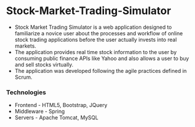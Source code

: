 # Stock-Market-Trading-Simulator

* Stock Market Trading Simulator is a web application designed to familiarize a novice user about the processes and workflow of online stock trading applications before the user actually invests into real markets.
* The application provides real time stock information to the user by consuming public finance APIs like Yahoo and also allows a user to buy and sell stocks virtually.
* The application was developed following the agile practices defined in Scrum.



### Technologies
* Frontend - HTML5, Bootstrap, JQuery
* Middleware - Spring
* Servers - Apache Tomcat, MySQL
